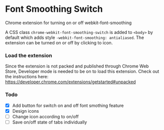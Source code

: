 # Font Smoothing Switch
Chrome extension for turning on or off webkit-font-smoothing

A CSS class ```chrome-webkit-font-smoothing-switch``` is added to ```<body>``` by default which adds style ```-webkit-font-smoothing: antialiased```. The extension can be turned on or off by clicking to icon.

### Load the extension
Since the extension is not packed and published through Chrome Web Store, Developer mode is needed to be on to load this extension. Check out the instructions here: https://developer.chrome.com/extensions/getstarted#unpacked

### Todo
- [x] Add button for switch on and off font smothing feature
- [x] Design icons
- [ ] Change icon according to on/off
- [ ] Save on/off state of tabs individually
